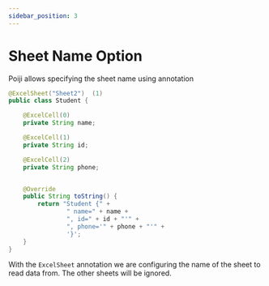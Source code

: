 ```yaml
---
sidebar_position: 3
---
```


# Sheet Name Option

Poiji allows specifying the sheet name using annotation

```java
@ExcelSheet("Sheet2")  (1)
public class Student {

    @ExcelCell(0)
    private String name;

    @ExcelCell(1)
    private String id;

    @ExcelCell(2)
    private String phone;


    @Override
    public String toString() {
        return "Student {" +
                " name=" + name +
                ", id=" + id + "'" +
                ", phone='" + phone + "'" +
                '}';
    }
}
```
With the `ExcelSheet` annotation we are configuring the name of the sheet to read data from. The other sheets will be ignored.